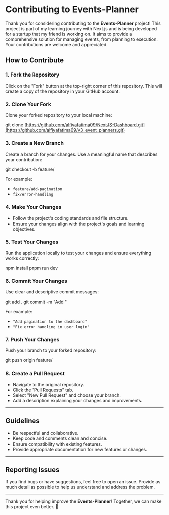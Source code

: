 # Contributing to Events-Planner

Thank you for considering contributing to the **Events-Planner** project! This project is part of my learning journey with Next.js and is being developed for a startup that my friend is working on. It aims to provide a comprehensive solution for managing events, from planning to execution. Your contributions are welcome and appreciated.

## How to Contribute

### 1. Fork the Repository

Click on the "Fork" button at the top-right corner of this repository. This will create a copy of the repository in your GitHub account.

### 2. Clone Your Fork

Clone your forked repository to your local machine:

git clone [https://github.com/alfiyafatima09/NextJS-Dashboard.git](https://github.com/alfiyafatima09/v3_event_planners.git)

### 3. Create a New Branch

Create a branch for your changes. Use a meaningful name that describes your contribution:

git checkout -b feature/<branch-name>


For example:
- `feature/add-pagination`
- `fix/error-handling`

### 4. Make Your Changes

- Follow the project's coding standards and file structure.
- Ensure your changes align with the project's goals and learning objectives.

### 5. Test Your Changes

Run the application locally to test your changes and ensure everything works correctly:

npm install
pnpm run dev

### 6. Commit Your Changes

Use clear and descriptive commit messages:

git add . git commit -m "Add <description of changes>"

For example:
- `"Add pagination to the dashboard"`
- `"Fix error handling in user login"`

### 7. Push Your Changes

Push your branch to your forked repository:

git push origin feature/<branch-name>


### 8. Create a Pull Request

- Navigate to the original repository.
- Click the "Pull Requests" tab.
- Select "New Pull Request" and choose your branch.
- Add a description explaining your changes and improvements.

---

## Guidelines

- Be respectful and collaborative.
- Keep code and comments clean and concise.
- Ensure compatibility with existing features.
- Provide appropriate documentation for new features or changes.

---

## Reporting Issues

If you find bugs or have suggestions, feel free to open an issue. Provide as much detail as possible to help us understand and address the problem.

---

Thank you for helping improve the **Events-Planner**! Together, we can make this project even better. 🎉
